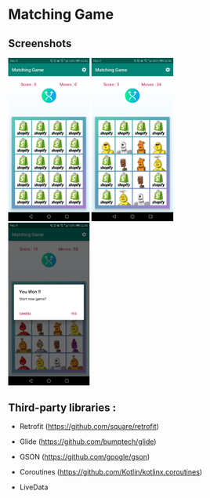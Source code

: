 # Matching Game

## Screenshots

<div>
<img src="https://github.com/Khalilmerchaoui/KotlinApp/blob/master/screenshots/82360778_514595559160656_4792454878314102784_n.jpg" width="33%">
<img src="https://github.com/Khalilmerchaoui/KotlinApp/blob/master/screenshots/82391320_1835900733208402_31924616465219584_n.jpg" width="33%">
<img src="https://github.com/Khalilmerchaoui/KotlinApp/blob/master/screenshots/82269350_672091166863870_5916347484946300928_n.jpg" width="33%">

</div>

## Third-party libraries : 

* Retrofit   (https://github.com/square/retrofit)

* Glide      (https://github.com/bumptech/glide)

* GSON       (https://github.com/google/gson)

* Coroutines (https://github.com/Kotlin/kotlinx.coroutines)

* LiveData   

